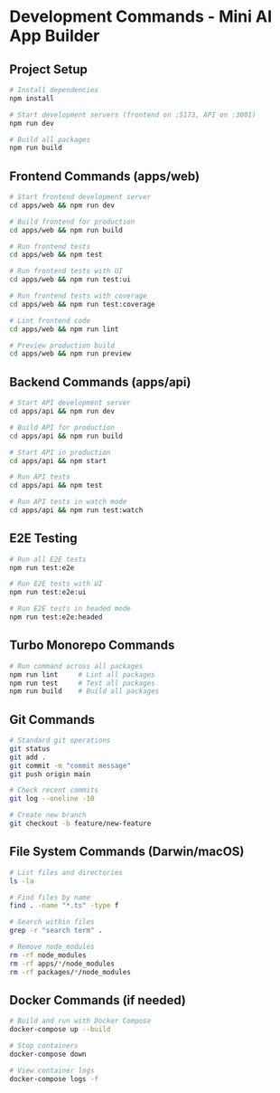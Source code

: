 # Development Commands - Mini AI App Builder

## Project Setup
```bash
# Install dependencies
npm install

# Start development servers (frontend on :5173, API on :3001)
npm run dev

# Build all packages
npm run build
```

## Frontend Commands (apps/web)
```bash
# Start frontend development server
cd apps/web && npm run dev

# Build frontend for production
cd apps/web && npm run build

# Run frontend tests
cd apps/web && npm test

# Run frontend tests with UI
cd apps/web && npm run test:ui

# Run frontend tests with coverage
cd apps/web && npm run test:coverage

# Lint frontend code
cd apps/web && npm run lint

# Preview production build
cd apps/web && npm run preview
```

## Backend Commands (apps/api)
```bash
# Start API development server
cd apps/api && npm run dev

# Build API for production
cd apps/api && npm run build

# Start API in production
cd apps/api && npm start

# Run API tests
cd apps/api && npm test

# Run API tests in watch mode
cd apps/api && npm run test:watch
```

## E2E Testing
```bash
# Run all E2E tests
npm run test:e2e

# Run E2E tests with UI
npm run test:e2e:ui

# Run E2E tests in headed mode
npm run test:e2e:headed
```

## Turbo Monorepo Commands
```bash
# Run command across all packages
npm run lint     # Lint all packages
npm run test     # Test all packages
npm run build    # Build all packages
```

## Git Commands
```bash
# Standard git operations
git status
git add .
git commit -m "commit message"
git push origin main

# Check recent commits
git log --oneline -10

# Create new branch
git checkout -b feature/new-feature
```

## File System Commands (Darwin/macOS)
```bash
# List files and directories
ls -la

# Find files by name
find . -name "*.ts" -type f

# Search within files
grep -r "search term" .

# Remove node_modules
rm -rf node_modules
rm -rf apps/*/node_modules
rm -rf packages/*/node_modules
```

## Docker Commands (if needed)
```bash
# Build and run with Docker Compose
docker-compose up --build

# Stop containers
docker-compose down

# View container logs
docker-compose logs -f
```